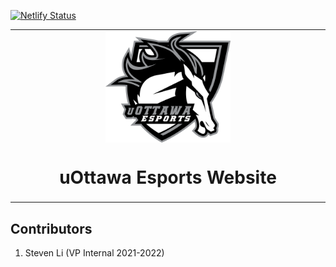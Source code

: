 [![Netlify Status](https://api.netlify.com/api/v1/badges/f5729a3a-da27-4b8f-b7cf-7f42a316841e/deploy-status)](https://app.netlify.com/sites/uottawaesports/deploys)

<table align="center"><tr><td align="center" width="9999">
<img width="200" align="center" alt="logo" src="images/logo.png">

# uOttawa Esports Website

</td></tr></table>

## Contributors

1. Steven Li (VP Internal 2021-2022)